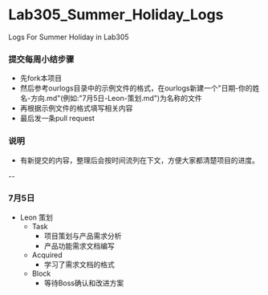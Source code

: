 # Lab305_Summer_Holiday_Logs
Logs For Summer Holiday in Lab305

### 提交每周小结步骤

- 先fork本项目
- 然后参考ourlogs目录中的示例文件的格式，在ourlogs新建一个"日期-你的姓名-方向.md"(例如:"7月5日-Leon-策划.md")为名称的文件
- 再根据示例文件的格式填写相关内容
- 最后发一条pull request

### 说明
- 有新提交的内容，整理后会按时间流列在下文，方便大家都清楚项目的进度。

--
### 7月5日 
+ Leon 策划
  + Task
    - 项目策划与产品需求分析
    - 产品功能需求文档编写
  + Acquired
    - 学习了需求文档的格式
  + Block
    - 等待Boss确认和改进方案
